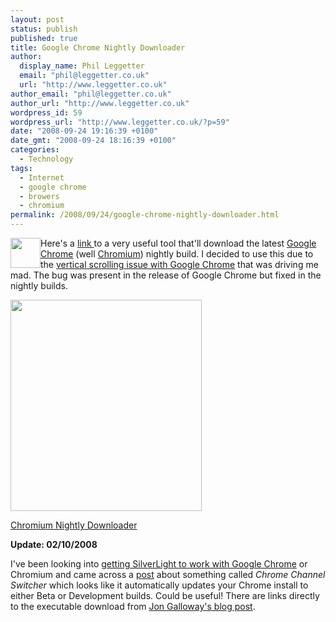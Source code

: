 ```yaml
---
layout: post
status: publish
published: true
title: Google Chrome Nightly Downloader
author:
  display_name: Phil Leggetter
  email: "phil@leggetter.co.uk"
  url: "http://www.leggetter.co.uk"
author_email: "phil@leggetter.co.uk"
author_url: "http://www.leggetter.co.uk"
wordpress_id: 59
wordpress_url: "http://www.leggetter.co.uk/?p=59"
date: "2008-09-24 19:16:39 +0100"
date_gmt: "2008-09-24 18:16:39 +0100"
categories:
  - Technology
tags:
  - Internet
  - google chrome
  - browers
  - chromium
permalink: /2008/09/24/google-chrome-nightly-downloader.html
---
```


<p><img class="alignleft" style="float: left;" src="http://dev.chromium.org/_/rsrc/1220198801738/config/app/images/customLogo/customLogo.gif" alt="" width="48" height="48" /></p>
<p>Here's a <a href="http://dirhael.dcmembers.com/cnu/">link </a>to a very useful tool that'll download the latest <a href="http://www.google.com/chrome">Google Chrome</a> (well <a href="http://code.google.com/chromium/">Chromium</a>) nightly build. I decided to use this due to the <a href="http://code.google.com/p/chromium/issues/detail?id=4">vertical scrolling issue with Google Chrome</a> that was driving me mad. The bug was present in the release of Google Chrome but fixed in the nightly builds.</p>
<p><img style="vertical-align: middle;" src="http://dirhael.dcmembers.com/cnu/files/screenshot.png" alt="" width="306" height="338" /></p>
<p><a href="http://dirhael.dcmembers.com/cnu/">Chromium Nightly Downloader</a></p>
<p><strong>Update: 02/10/2008</strong></p>
<p>I've been looking into <a href="http://weblogs.asp.net/jgalloway/archive/2008/09/17/running-silverlight-2-on-google-chrome-using-the-chrome-dev-channel.aspx">getting SilverLight to work with Google Chrome</a> or Chromium and came across a <a href="http://weblogs.asp.net/jgalloway/archive/2008/09/17/running-silverlight-2-on-google-chrome-using-the-chrome-dev-channel.aspx">post</a> about something called <em>Chrome Channel Switcher</em> which looks like it automatically updates your Chrome install to either Beta or Development builds. Could be useful! There are links directly to the executable download from <a href="http://weblogs.asp.net/jgalloway/archive/2008/09/17/running-silverlight-2-on-google-chrome-using-the-chrome-dev-channel.aspx">Jon Galloway's blog post</a>.</p>

